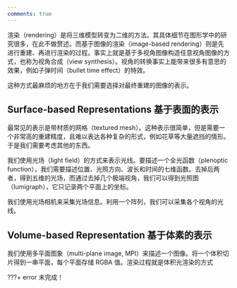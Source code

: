 ```yaml
---
comments: true
---
```


渲染（rendering）是将三维模型转变为二维的方法。其具体细节在图形学中的研究很多，在此不做赘述。而基于图像的渲染（image-based rendering）则是先进行重建、再进行渲染的过程。事实上就是基于多视角图像构造任意视角图像的方式，也称为视角合成（view synthesis）。视角的转换事实上能带来很多有意思的效果，例如子弹时间（bullet time effect）的特效。

这种方式最麻烦的地方在于我们需要选择对最终重建的图像的表示。

## Surface-based Representations 基于表面的表示

最常见的表示是带材质的网格（textured mesh）。这种表示很简单，但是需要一个非常高的重建精度，且难以表达各种复杂的形式，例如花草等大量遮挡的情形。于是我们需要考虑其他的东西。

我们使用光场（light field）的方式来表示光线。要描述一个全光函数（plenoptic function），我们需要描述位置、光照方向、波长和时间的七维函数。去掉后两者，得到五维的光场，而通过去掉几个极端视角，我们可以得到光照图（lumigraph），它只记录两个平面上的坐标。

我们使用光场相机来采集光场信息。利用一个阵列，我们可以采集各个视角的光线。

## Volume-based Representation 基于体素的表示

我们使用多平面图象（multi-plane image, MPI）来描述一个图像。将一个体积切片得到一串平面，每个平面存储 RGBA 值。渲染过程就是体积光渲染的方式

???+ error 
    未完成！